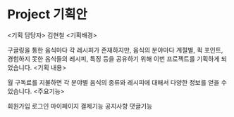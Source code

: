 # Project 기획안
<기획 담당자>
  김현철
<기획배경>

구글링을 통한 음식마다 각 레시피가 존재하지만, 음식의 분야마다 계절별, 퀵 포인트, 경험하지 못한 음식들의 레시피, 특징 등을 공유하기 위해 이번 프로젝트를 기획하게 되었습니다.
<기획 내용>

월 구독료를 지불하면 각 분야별 음식의 종류와 레시피에 대해서 다양한 정보를 얻을 수 있습니다.
<주요기능>

회원가입
로그인
마이페이지
결제기능
공지사항
댓글기능
